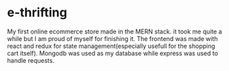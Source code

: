 # e-thrifting

My first online ecommerce store made in the MERN stack. it took me quite a while but I am proud of myself for finishing it.
The frontend was made with react and redux for state management(especially usefull for the shopping cart itself).
Mongodb was used as my database while express was used to handle requests.
